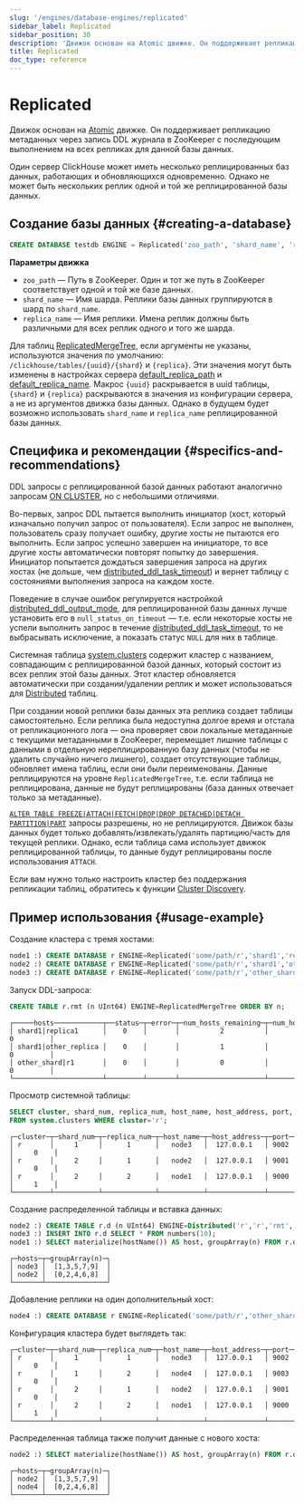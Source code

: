 ```yaml
---
slug: '/engines/database-engines/replicated'
sidebar_label: Replicated
sidebar_position: 30
description: 'Движок основан на Atomic движке. Он поддерживает репликацию метаданных'
title: Replicated
doc_type: reference
---
```

# Replicated

Движок основан на [Atomic](../../engines/database-engines/atomic.md) движке. Он поддерживает репликацию метаданных через запись DDL журнала в ZooKeeper с последующим выполнением на всех репликах для данной базы данных.

Один сервер ClickHouse может иметь несколько реплицированных баз данных, работающих и обновляющихся одновременно. Однако не может быть нескольких реплик одной и той же реплицированной базы данных.

## Создание базы данных {#creating-a-database}
```sql
CREATE DATABASE testdb ENGINE = Replicated('zoo_path', 'shard_name', 'replica_name') [SETTINGS ...]
```

**Параметры движка**

- `zoo_path` — Путь в ZooKeeper. Один и тот же путь в ZooKeeper соответствует одной и той же базе данных.
- `shard_name` — Имя шарда. Реплики базы данных группируются в шард по `shard_name`.
- `replica_name` — Имя реплики. Имена реплик должны быть различными для всех реплик одного и того же шарда.

Для таблиц [ReplicatedMergeTree](/engines/table-engines/mergetree-family/replication), если аргументы не указаны, используются значения по умолчанию: `/clickhouse/tables/{uuid}/{shard}` и `{replica}`. Эти значения могут быть изменены в настройках сервера [default_replica_path](../../operations/server-configuration-parameters/settings.md#default_replica_path) и [default_replica_name](../../operations/server-configuration-parameters/settings.md#default_replica_name). Макрос `{uuid}` раскрывается в uuid таблицы, `{shard}` и `{replica}` раскрываются в значения из конфигурации сервера, а не из аргументов движка базы данных. Однако в будущем будет возможно использовать `shard_name` и `replica_name` реплицированной базы данных.

## Специфика и рекомендации {#specifics-and-recommendations}

DDL запросы с реплицированной базой данных работают аналогично запросам [ON CLUSTER](../../sql-reference/distributed-ddl.md), но с небольшими отличиями.

Во-первых, запрос DDL пытается выполнить инициатор (хост, который изначально получил запрос от пользователя). Если запрос не выполнен, пользователь сразу получает ошибку, другие хосты не пытаются его выполнить. Если запрос успешно завершен на инициаторе, то все другие хосты автоматически повторят попытку до завершения. Инициатор попытается дождаться завершения запроса на других хостах (не дольше, чем [distributed_ddl_task_timeout](../../operations/settings/settings.md#distributed_ddl_task_timeout)) и вернет таблицу с состояниями выполнения запроса на каждом хосте.

Поведение в случае ошибок регулируется настройкой [distributed_ddl_output_mode](../../operations/settings/settings.md#distributed_ddl_output_mode), для реплицированной базы данных лучше установить его в `null_status_on_timeout` — т.е. если некоторые хосты не успели выполнить запрос в течение [distributed_ddl_task_timeout](../../operations/settings/settings.md#distributed_ddl_task_timeout), то не выбрасывать исключение, а показать статус `NULL` для них в таблице.

Системная таблица [system.clusters](../../operations/system-tables/clusters.md) содержит кластер с названием, совпадающим с реплицированной базой данных, который состоит из всех реплик этой базы данных. Этот кластер обновляется автоматически при создании/удалении реплик и может использоваться для [Distributed](/engines/table-engines/special/distributed) таблиц.

При создании новой реплики базы данных эта реплика создает таблицы самостоятельно. Если реплика была недоступна долгое время и отстала от репликационного лога — она проверяет свои локальные метаданные с текущими метаданными в ZooKeeper, перемещает лишние таблицы с данными в отдельную нереплицированную базу данных (чтобы не удалить случайно ничего лишнего), создает отсутствующие таблицы, обновляет имена таблиц, если они были переименованы. Данные реплицируются на уровне `ReplicatedMergeTree`, т.е. если таблица не реплицирована, данные не будут реплицированы (база данных отвечает только за метаданные).

[`ALTER TABLE FREEZE|ATTACH|FETCH|DROP|DROP DETACHED|DETACH PARTITION|PART`](../../sql-reference/statements/alter/partition.md) запросы разрешены, но не реплицируются. Движок базы данных будет только добавлять/извлекать/удалять партицию/часть для текущей реплики. Однако, если таблица сама использует движок реплицированной таблицы, то данные будут реплицированы после использования `ATTACH`.

Если вам нужно только настроить кластер без поддержания репликации таблиц, обратитесь к функции [Cluster Discovery](../../operations/cluster-discovery.md).

## Пример использования {#usage-example}

Создание кластера с тремя хостами:

```sql
node1 :) CREATE DATABASE r ENGINE=Replicated('some/path/r','shard1','replica1');
node2 :) CREATE DATABASE r ENGINE=Replicated('some/path/r','shard1','other_replica');
node3 :) CREATE DATABASE r ENGINE=Replicated('some/path/r','other_shard','{replica}');
```

Запуск DDL-запроса:

```sql
CREATE TABLE r.rmt (n UInt64) ENGINE=ReplicatedMergeTree ORDER BY n;
```

```text
┌─────hosts────────────┬──status─┬─error─┬─num_hosts_remaining─┬─num_hosts_active─┐
│ shard1|replica1      │    0    │       │          2          │        0         │
│ shard1|other_replica │    0    │       │          1          │        0         │
│ other_shard|r1       │    0    │       │          0          │        0         │
└──────────────────────┴─────────┴───────┴─────────────────────┴──────────────────┘
```

Просмотр системной таблицы:

```sql
SELECT cluster, shard_num, replica_num, host_name, host_address, port, is_local
FROM system.clusters WHERE cluster='r';
```

```text
┌─cluster─┬─shard_num─┬─replica_num─┬─host_name─┬─host_address─┬─port─┬─is_local─┐
│ r       │     1     │      1      │   node3   │  127.0.0.1   │ 9002 │     0    │
│ r       │     2     │      1      │   node2   │  127.0.0.1   │ 9001 │     0    │
│ r       │     2     │      2      │   node1   │  127.0.0.1   │ 9000 │     1    │
└─────────┴───────────┴─────────────┴───────────┴──────────────┴──────┴──────────┘
```

Создание распределенной таблицы и вставка данных:

```sql
node2 :) CREATE TABLE r.d (n UInt64) ENGINE=Distributed('r','r','rmt', n % 2);
node3 :) INSERT INTO r.d SELECT * FROM numbers(10);
node1 :) SELECT materialize(hostName()) AS host, groupArray(n) FROM r.d GROUP BY host;
```

```text
┌─hosts─┬─groupArray(n)─┐
│ node3 │  [1,3,5,7,9]  │
│ node2 │  [0,2,4,6,8]  │
└───────┴───────────────┘
```

Добавление реплики на один дополнительный хост:

```sql
node4 :) CREATE DATABASE r ENGINE=Replicated('some/path/r','other_shard','r2');
```

Конфигурация кластера будет выглядеть так:

```text
┌─cluster─┬─shard_num─┬─replica_num─┬─host_name─┬─host_address─┬─port─┬─is_local─┐
│ r       │     1     │      1      │   node3   │  127.0.0.1   │ 9002 │     0    │
│ r       │     1     │      2      │   node4   │  127.0.0.1   │ 9003 │     0    │
│ r       │     2     │      1      │   node2   │  127.0.0.1   │ 9001 │     0    │
│ r       │     2     │      2      │   node1   │  127.0.0.1   │ 9000 │     1    │
└─────────┴───────────┴─────────────┴───────────┴──────────────┴──────┴──────────┘
```

Распределенная таблица также получит данные с нового хоста:

```sql
node2 :) SELECT materialize(hostName()) AS host, groupArray(n) FROM r.d GROUP BY host;
```

```text
┌─hosts─┬─groupArray(n)─┐
│ node2 │  [1,3,5,7,9]  │
│ node4 │  [0,2,4,6,8]  │
└───────┴───────────────┘
```